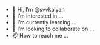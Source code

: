 - 👋 Hi, I’m @svvkalyan
- 👀 I’m interested in ...
- 🌱 I’m currently learning ...
- 💞️ I’m looking to collaborate on ...
- 📫 How to reach me ...

<!---
svvkalyan/svvkalyan is a ✨ special ✨ repository because its `README.md` (this file) appears on your GitHub profile.
You can click the Preview link to take a look at your changes.
--->
